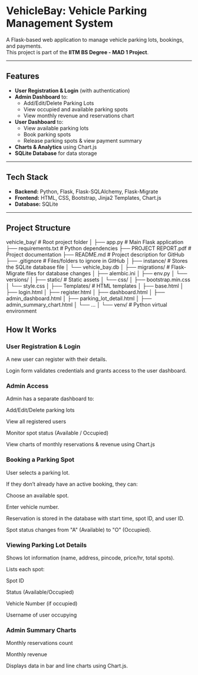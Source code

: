 # VehicleBay: Vehicle Parking Management System

A Flask-based web application to manage vehicle parking lots, bookings, and payments.  
This project is part of the **IITM BS Degree - MAD 1 Project**.

---

## Features
- **User Registration & Login** (with authentication)
- **Admin Dashboard** to:
  - Add/Edit/Delete Parking Lots
  - View occupied and available parking spots
  - View monthly revenue and reservations chart
- **User Dashboard** to:
  - View available parking lots
  - Book parking spots
  - Release parking spots & view payment summary
- **Charts & Analytics** using Chart.js
- **SQLite Database** for data storage

---

## Tech Stack
- **Backend:** Python, Flask, Flask-SQLAlchemy, Flask-Migrate
- **Frontend:** HTML, CSS, Bootstrap, Jinja2 Templates, Chart.js
- **Database:** SQLite

---

## Project Structure
vehicle_bay/                   # Root project folder
│
├── app.py                     # Main Flask application
├── requirements.txt           # Python dependencies
├── PROJECT REPORT.pdf         # Project documentation
├── README.md                  # Project description for GitHub
├── .gitignore                 # Files/folders to ignore in GitHub
│
├── instance/                  # Stores the SQLite database file
│   └── vehicle_bay.db
│
├── migrations/                # Flask-Migrate files for database changes
│   ├── alembic.ini
│   ├── env.py
│   └── versions/
│
├── static/                    # Static assets
│   └── css/
│       ├── bootstrap.min.css
│       └── style.css
│
├── Templates/                 # HTML templates
│   ├── base.html
│   ├── login.html
│   ├── register.html
│   ├── dashboard.html
│   ├── admin_dashboard.html
│   ├── parking_lot_detail.html
│   ├── admin_summary_chart.html
│   └── ...
│
└── venv/                      # Python virtual environment

## How It Works
### User Registration & Login

A new user can register with their details.

Login form validates credentials and grants access to the user dashboard.

### Admin Access

Admin has a separate dashboard to:

Add/Edit/Delete parking lots

View all registered users

Monitor spot status (Available / Occupied)

View charts of monthly reservations & revenue using Chart.js

### Booking a Parking Spot

User selects a parking lot.

If they don’t already have an active booking, they can:

Choose an available spot.

Enter vehicle number.

Reservation is stored in the database with start time, spot ID, and user ID.

Spot status changes from "A" (Available) to "O" (Occupied).

### Viewing Parking Lot Details

Shows lot information (name, address, pincode, price/hr, total spots).

Lists each spot:

Spot ID

Status (Available/Occupied)

Vehicle Number (if occupied)

Username of user occupying

### Admin Summary Charts


Monthly reservations count

Monthly revenue

Displays data in bar and line charts using Chart.js.

